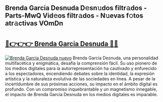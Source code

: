 ## Brenda Garcia Desnuda D𝚎sn𝚞dos filtr𝚊dos - Parts-MwQ Vid𝚎os filtr𝚊dos - N𝚞evas f𝚘tos atr𝚊ctivas VOmDn

# <h2><a href="http://mbbfm09.tromn.icu/?c=Brenda+Garcia+Desnuda">🔗👉👉👉 Brenda Garcia Desnuda 🔗🔗</a></h2>

[![Brenda Garcia Desnuda nuevo](https://i.imgur.com/pEAQMta.gif)](http://mbbfm09.tromn.icu/?c=Brenda+Garcia+Desnuda)
Brenda Garcia Desnuda, una personalidad multifacética y enigmática, desafía la comprensión fácil. Su uso pionero de los medios digitales para la autorrepresentación ha cautivado y enfurecido a los espectadores, encendiendo debates sobre la identidad, la expresión artística y la naturaleza evolutiva de las sociedades en línea. A pesar de la incertidumbre de sus próximas acciones, su impacto en el ámbito digital es profundo. Con un compromiso inquebrantable y un magnetismo innegable, el impacto de Brenda Garcia Desnuda en los medios digitales es imparable.
